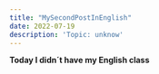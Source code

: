 ```yaml
---
title: "MySecondPostInEnglish"
date: 2022-07-19
description: 'Topic: unknow'
---
```



**Today I didn´t have my English class**
